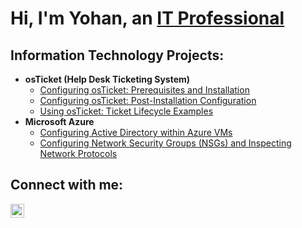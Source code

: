 <h1>Hi, I'm Yohan, an <a href="https://www.linkedin.com/in/yohan-perera-94857b2a4/">IT Professional</a></h1>

<h2>Information Technology Projects:</h2>

- <b>osTicket (Help Desk Ticketing System)</b>
  - [Configuring osTicket: Prerequisites and Installation](https://github.com/yohan-perera/osticket-prereqs)
  - [Configuring osTicket: Post-Installation Configuration](https://github.com/yohan-perera/post-install-config)
  - [Using osTicket: Ticket Lifecycle Examples](https://github.com/yohan-perera/ticket-lifecycle)
- <b>Microsoft Azure</b>
  - [Configuring Active Directory within Azure VMs](https://github.com/yohan-perera/configure-ad)
  - [Configuring Network Security Groups (NSGs) and Inspecting Network Protocols](https://github.com/yohan-perera/azure-network-protocols)

<h2>Connect with me:</h2>

[<img align="left" alt="Yohan | LinkedIn" width="22px" src="https://cdn.jsdelivr.net/npm/simple-icons@v3/icons/linkedin.svg" />][linkedin]

[linkedin]: https://www.linkedin.com/in/yohan-perera-94857b2a4/
